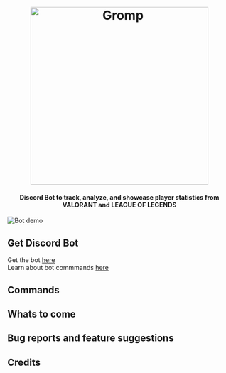 <h1 align="center">
  <br>
  <a href="http://www.gromp.xyz"><img src="https://github.com/Dhruv-m-Shah/League-of-Legends-Discord-Bot/blob/master/readmeImages/gromp_name.png" alt="Gromp" width="400"></a>

</h1>
<h4 align="center">Discord Bot to track, analyze, and showcase player statistics from VALORANT and LEAGUE OF LEGENDS </h4>



![Bot demo](https://github.com/Dhruv-m-Shah/League-of-Legends-Discord-Bot/blob/master/readmeImages/2020-06-24-23-55-17_Trim%20(2).gif)

## Get Discord Bot
Get the bot [here](https://discord.com/oauth2/authorize?client_id=704888702585012345&permissions=0&scope=bot) <br>
Learn about bot commmands [here](http://www.gromp.xyz/Documentation/start.html)

## Commands


## Whats to come


## Bug reports and feature suggestions


## Credits



